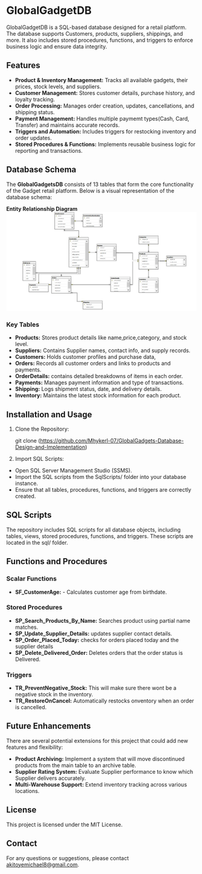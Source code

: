 # GlobalGadgetDB
GlobalGadgetDB is a SQL-based database designed for a retail platform. The database supports Customers, products, suppliers, shippings, and more. It also includes stored procedures, functions, and triggers to enforce business logic and ensure data integrity. 
## Features
- **Product & Inventory Management:** Tracks all available gadgets, their prices, stock levels, and suppliers.
- **Customer Management:** Stores customer details, purchase history, and loyalty tracking.
- **Order Processing:** Manages order creation, updates, cancellations, and shipping status.
- **Payment Management:** Handles multiple paymemt types(Cash, Card, Transfer) and maintains accurate records.
- **Triggers and Automation:** Includes triggers for restocking inventory and order updates.
- **Stored Procedures & Functions:** Implements reusable business logic for reporting and transactions.
## Database Schema
The **GlobalGadgetsDB** consists of 13 tables that form the core functionality of the Gadget retail platform. Below is a visual representation of the database schema:

**Entity Relationship Diagram**
![ERD Diagram](https://github.com/Mhykerl-07/GlobalGadgets-Database-Design-and-Implementation/blob/main/image/Global%20ERD%20Diagram.jpg?raw=true)

### Key Tables
- **Products:** Stores product details like name,price,category, and stock level.
- **Suppliers:** Contains Supplier names, contact info, and supply records.
- **Customers:** Holds customer profiles and purchase data,
- **Orders:** Records all customer orders and links to products and payments.
- **OrderDetails:** contains detailed breakdowns of items in each order.
- **Payments:** Manages payment information and type of transactions.
- **Shipping:** Logs shipment status, date, and delivery details.
- **Inventory:** Maintains the latest stock information for each product.
## Installation and Usage
1. Clone the Repository:

   git clone (https://github.com/Mhykerl-07/GlobalGadgets-Database-Design-and-Implementation)

2. Import SQL Scripts:

- Open SQL Server Management Studio (SSMS).
- Import the SQL scripts from the SqlScripts/ folder into your database instance.
- Ensure that all tables, procedures, functions, and triggers are correctly created.

## SQL Scripts

The repository includes SQL scripts for all database objects, including tables, views, stored procedures, functions, and triggers. These scripts are located in the sql/ folder.

## Functions and Procedures
### Scalar Functions
- **SF_CustomerAge:** - Calculates customer age from birthdate.
### Stored Procedures
- **SP_Search_Products_By_Name:** Searches product using partial name matches.
- **SP_Update_Supplier_Details:** updates supplier contact details.
- **SP_Order_Placed_Today:** checks for orders placed today and the supplier details
- **SP_Delete_Delivered_Order:** Deletes orders that the order status is Delivered.

### Triggers
- **TR_PreventNegative_Stock:** This will make sure there wont be a negative stock in the inventory.
- **TR_RestoreOnCancel:** Automatically restocks onventory when an order is cancelled.
## Future Enhancements
There are several potential extensions for this project that could add new features and flexibility:

- **Product Archiving:** Implement a system that will move discontinued products from the main table to an archive table.
- **Supplier Rating System:** Evaluate Supplier performance to know which Supplier delivers accurately.
- **Multi-Warehouse Support:** Extend inventory tracking across various locations.
## License
This project is licensed under the MIT License.
## Contact
For any questions or suggestions, please contact akitoyemichael8@gmail.com.

